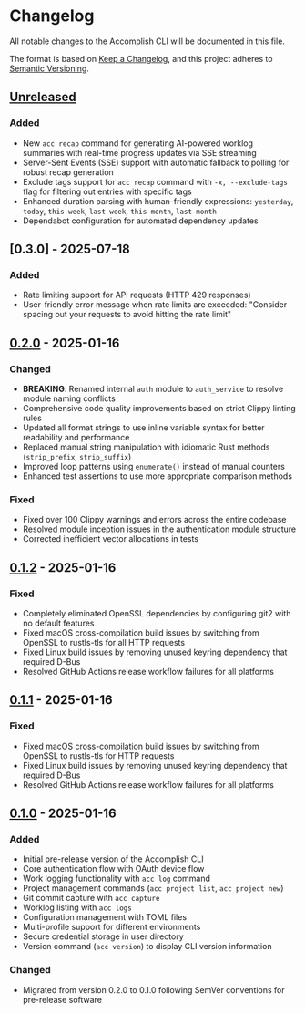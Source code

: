 # Changelog

All notable changes to the Accomplish CLI will be documented in this file.

The format is based on [Keep a Changelog](https://keepachangelog.com/en/1.0.0/),
and this project adheres to [Semantic Versioning](https://semver.org/spec/v2.0.0.html).

## [Unreleased]

### Added
- New `acc recap` command for generating AI-powered worklog summaries with real-time progress updates via SSE streaming
- Server-Sent Events (SSE) support with automatic fallback to polling for robust recap generation
- Exclude tags support for `acc recap` command with `-x, --exclude-tags` flag for filtering out entries with specific tags
- Enhanced duration parsing with human-friendly expressions: `yesterday`, `today`, `this-week`, `last-week`, `this-month`, `last-month`
- Dependabot configuration for automated dependency updates

## [0.3.0] - 2025-07-18

### Added
- Rate limiting support for API requests (HTTP 429 responses)
- User-friendly error message when rate limits are exceeded: "Consider spacing out your requests to avoid hitting the rate limit"

## [0.2.0] - 2025-01-16

### Changed
- **BREAKING**: Renamed internal `auth` module to `auth_service` to resolve module naming conflicts
- Comprehensive code quality improvements based on strict Clippy linting rules
- Updated all format strings to use inline variable syntax for better readability and performance
- Replaced manual string manipulation with idiomatic Rust methods (`strip_prefix`, `strip_suffix`)
- Improved loop patterns using `enumerate()` instead of manual counters
- Enhanced test assertions to use more appropriate comparison methods

### Fixed
- Fixed over 100 Clippy warnings and errors across the entire codebase
- Resolved module inception issues in the authentication module structure
- Corrected inefficient vector allocations in tests

## [0.1.2] - 2025-01-16

### Fixed
- Completely eliminated OpenSSL dependencies by configuring git2 with no default features
- Fixed macOS cross-compilation build issues by switching from OpenSSL to rustls-tls for all HTTP requests
- Fixed Linux build issues by removing unused keyring dependency that required D-Bus
- Resolved GitHub Actions release workflow failures for all platforms

## [0.1.1] - 2025-01-16

### Fixed
- Fixed macOS cross-compilation build issues by switching from OpenSSL to rustls-tls for HTTP requests
- Fixed Linux build issues by removing unused keyring dependency that required D-Bus
- Resolved GitHub Actions release workflow failures for all platforms

## [0.1.0] - 2025-01-16

### Added
- Initial pre-release version of the Accomplish CLI
- Core authentication flow with OAuth device flow
- Work logging functionality with `acc log` command
- Project management commands (`acc project list`, `acc project new`)
- Git commit capture with `acc capture`
- Worklog listing with `acc logs`
- Configuration management with TOML files
- Multi-profile support for different environments
- Secure credential storage in user directory
- Version command (`acc version`) to display CLI version information

### Changed
- Migrated from version 0.2.0 to 0.1.0 following SemVer conventions for pre-release software

[Unreleased]: https://github.com/typhoonworks/accomplish-cli/compare/v0.2.0...HEAD
[0.2.0]: https://github.com/typhoonworks/accomplish-cli/compare/v0.1.2...v0.2.0
[0.1.2]: https://github.com/typhoonworks/accomplish/compare/cli-v0.1.1...cli-v0.1.2
[0.1.1]: https://github.com/typhoonworks/accomplish/compare/cli-v0.1.0...cli-v0.1.1
[0.1.0]: https://github.com/typhoonworks/accomplish/releases/tag/cli-v0.1.0
